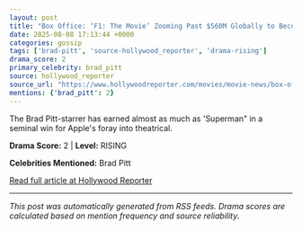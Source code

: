```yaml
---
layout: post
title: "Box Office: ‘F1: The Movie’ Zooming Past $560M Globally to Become Summer’s Biggest Surprise Hit"
date: 2025-08-08 17:13:44 +0000
categories: gossip
tags: ['brad-pitt', 'source-hollywood_reporter', 'drama-rising']
drama_score: 2
primary_celebrity: brad_pitt
source: hollywood_reporter
source_url: "https://www.hollywoodreporter.com/movies/movie-news/box-office-f1-brad-pitt-1236338604/"
mentions: {'brad_pitt': 2}
---
```


The Brad Pitt-starrer has earned almost as much as 'Superman" in a seminal win for Apple's foray into theatrical.

**Drama Score:** 2 | **Level:** RISING

**Celebrities Mentioned:** Brad Pitt

[Read full article at Hollywood Reporter](https://www.hollywoodreporter.com/movies/movie-news/box-office-f1-brad-pitt-1236338604/)

---
*This post was automatically generated from RSS feeds. Drama scores are calculated based on mention frequency and source reliability.*
